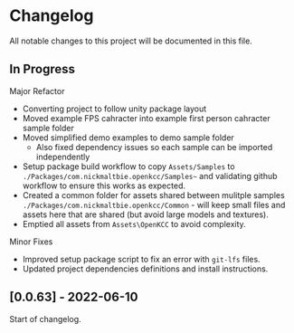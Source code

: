 # Changelog

All notable changes to this project will be documented in this file.

## In Progress

Major Refactor
* Converting project to follow unity package layout
* Moved example FPS cahracter into example first person cahracter sample folder
* Moved simplified demo examples to demo sample folder
    * Also fixed dependency issues so each sample can be imported independently
* Setup package build workflow to copy `Assets/Samples` to
    `./Packages/com.nickmaltbie.openkcc/Samples~` and validating github workflow
    to ensure this works as expected.
* Created a common folder for assets shared between mulitple samples
    `./Packages/com.nickmaltbie.openkcc/Common` - will keep small files
    and assets here that are shared (but avoid large models and textures).
* Emptied all assets from `Assets\OpenKCC` to avoid complexity.

Minor Fixes
* Improved setup package script to fix an error with `git-lfs` files.
* Updated project dependencies definitions and install instructions.

## [0.0.63] - 2022-06-10

Start of changelog.
